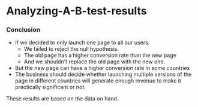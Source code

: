# Analyzing-A-B-test-results


### Conclusion
- If we decided to only launch one page to all our users.
   - We failed to reject the null hypothesis.
   - The old page has a higher conversion rate than the new page
   - And we shouldn't replace the old page with the new one.
- But the new page can have a higher conversion rate in some countries
 - The business should decide whether launching multiple versions of the page in different countries will generate enough revenue to make it practically significant or not.

These results are based on the data on hand.




